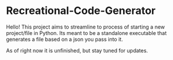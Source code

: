 # Recreational-Code-Generator

Hello! This project aims to streamline to process of starting a new project/file in Python. Its meant to be a standalone executable that generates a file based on a json you pass into it.

As of right now it is unfinished, but stay tuned for updates. 
